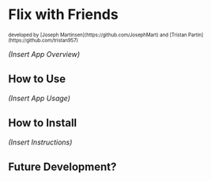# Flix with Friends

<sub>
    <sup>
    developed by [Joseph Martinsen](https://github.com/JosephMart) and [Tristan Partin](https://github.com/tristan957)
    </sup>
</sub>



*(Insert App Overview)*

## How to Use
*(Insert App Usage)*

## How to Install
*(Insert Instructions)*

## Future Development?

